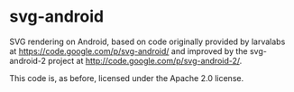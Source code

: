 svg-android
===========

SVG rendering on Android, based on code originally provided by larvalabs at https://code.google.com/p/svg-android/ and improved by the svg-android-2 project at http://code.google.com/p/svg-android-2/.

This code is, as before, licensed under the Apache 2.0 license.

